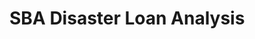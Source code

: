 # SBA Disaster Loan Analysis 



<a href="pdf/SBA.pdf" type="application/pdf" class="image fit"><img src="images/sba.jpg" alt=""></a>
